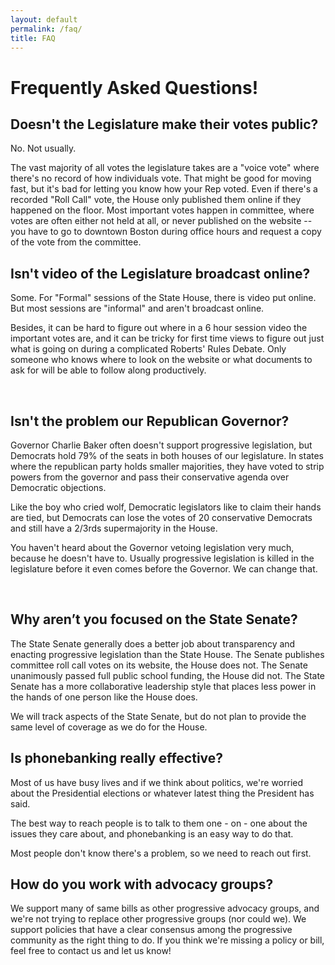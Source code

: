 ```yaml
---
layout: default
permalink: /faq/
title: FAQ
---
```



# Frequently Asked Questions!

## Doesn't the Legislature make their votes public?

No.  Not usually.

The vast majority of all votes the legislature takes are a "voice vote" where there's no record of how individuals vote.  That might be good for moving fast, but it's bad for letting you know how your Rep voted.  Even if there's a recorded "Roll Call" vote, the House only published them online if they happened on the floor.  Most important votes happen in committee, where votes are often either not held at all, or never published on the website -- you have to go to downtown Boston during office hours and request a copy of the vote from the committee.


## Isn't video of the Legislature broadcast online?

Some.  For "Formal" sessions of the State House, there is video put online.  But most sessions are "informal" and aren't broadcast online.

Besides, it can be hard to figure out where in a 6 hour session video the important votes are, and it can be tricky for first time views to figure out just what is going on during a complicated Roberts' Rules Debate.  Only someone who knows where to look on the website or what documents to ask for will be able to follow along productively.

​
## Isn't the problem our Republican Governor?

Governor Charlie Baker often doesn't support progressive legislation, but Democrats hold 79% of the seats in both houses of our legislature.  In states where the republican party holds smaller majorities, they have voted to strip powers from the governor and pass their conservative agenda over Democratic objections.

​Like the boy who cried wolf, Democratic legislators like to claim their hands are tied, but Democrats can lose the votes of 20 conservative Democrats and still have a 2/3rds supermajority in the House.

​You haven't heard about the Governor vetoing legislation very much, because he doesn't have to.  Usually progressive legislation is killed in the legislature before it even comes before the Governor.  We can change that.

​
## Why aren’t you focused on the State Senate?

The State Senate generally does a better job about transparency and enacting progressive legislation than the State House.  The Senate publishes committee roll call votes on its website, the House does not.  The Senate unanimously passed full public school funding, the House did not.  The State Senate has a more collaborative leadership style that places less power in the hands of one person like the House does.

We will track aspects of the State Senate, but do not plan to provide the same level of coverage as we do for the House.


## Is phonebanking really effective?

Most of us have busy lives and if we think about politics, we're worried about the Presidential elections or whatever latest thing the President has said.

The best way to reach people is to talk to them one - on - one about the issues they care about, and phonebanking is an easy way to do that.

Most people don't know there's a problem, so we need to reach out first.


## How do you work with advocacy groups?

We support many of same bills as other progressive advocacy groups, and we're not trying to replace other progressive groups (nor could we).  We support policies that have a clear consensus among the progressive community as the right thing to do.  If you think we're missing a policy or bill, feel free to contact us  and let us know!
